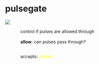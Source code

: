 
<a name=pulsegate></a><br>
# <b>pulsegate</b>
<img src="https://www.bespokesynth.com/docs/screenshots/pulsegate.png"><br>
<div style="display:inline-block;margin-left:50px;">
control if pulses are allowed through<br/><br/>
<b>allow</b>: can pulses pass through?<br>

<br>accepts: <font color=yellow>pulses</font> <br></div>
